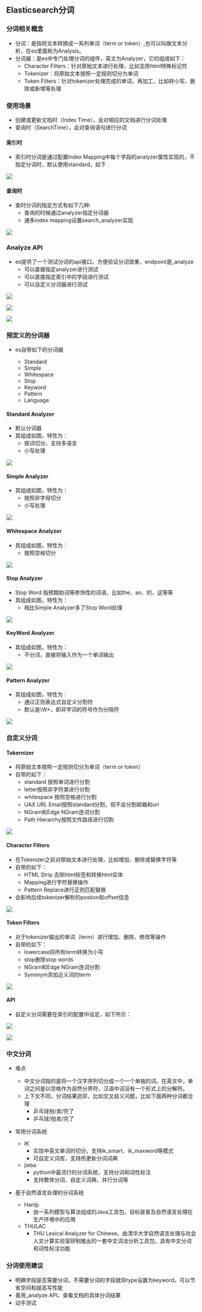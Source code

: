 ## Elasticsearch分词

### 分词相关概念

* 分词：是指将文本转换成一系列单词（term or token）,也可以叫做文本分析，在es里面称为Analysis。
* 分词器：是es中专门处理分词的组件，英文为Analyzer，它的组成如下：
  * Character Filters：针对原始文本进行处理，比如去除html特殊标记符
  * Tokenizer：将原始文本按照一定规则切分为单词
  * Token Filters：针对tokenizer处理完成的单词，再加工，比如转小写、删除或新增等处理

### 使用场景

* 创建或更新文档时（Index Time），会对相应的文档进行分词处理
* 查询时（SearchTime），会对查询语句进行分词

#### 索引时

* 索引时分词是通过配置Index Mapping中每个字段的analyzer属性实现的，不指定分词时，默认使用standard，如下

![](images/index01.png)

#### 查询时

* 查时分词的指定方式有如下几种:
  * 查询的时候通过analyzer指定分词器
  * 通多index mapping设置search_analyzer实现

![](images/chaxun01.png)

### Analyze API

* es提供了一个测试分词的api接口，方便验证分词效果，endpoint是_analyze
  * 可以直接指定analyzer进行测试
  * 可以直接指定索引中的字段进行测试
  * 可以自定义分词器进行测试

![](images/analyze01.png)

![](images/analyze02.png)

![](images/analyze03.png)

### 预定义的分词器

* es自带如下的分词器

  * Standard
  * Simple
  * Whitespace
  * Stop
  * Keyword
  * Pattern
  * Language


#### Standard Analyzer

- 默认分词器
- 其组成如图，特性为：
  - 按词切分，支持多语言
  - 小写处理

![](images/yudingyi01.png)

#### Simple Analyzer

- 其组成如图，特性为：
  - 按照非字母切分
  - 小写处理

![](images/yudingyi02.png)

#### Whitespace Analyzer

* 其组成如图，特性为：
  * 按照空格切分

![](images/yudingyi03.png)

#### Stop Analyzer

* Stop Word 指预期助词等修饰性的词语，比如the、an、的、这等等
* 其组成如图，特性为：
  * 相比Simple Analyzer多了Stop Word处理

![](images/yudingyi04.png)

#### KeyWord Analyzer

- 其组成如图，特性为：
  - 不分词，直接将输入作为一个单词输出

![](images/yudingyi05.png)

#### Pattern Analyzer

* 其组成如图，特性为：
  * 通过正则表达式自定义分割符
  * 默认是\W+，即非字词的符号作为分隔符

![](images/yudingyi06.png)



### 自定义分词

#### Tokernizer

- 将原始文本按照一定规则切分为单词（term or token）
- 自带的如下：
  - standard 按照单词进行分割
  - letter按照非字符类进行分割
  - whitespace 按照空格进行分割
  - UAX URL Email按照standard分割，但不会分割邮箱和url
  - NGram和Edge NGram连词分割
  - Path Hierarchy按照文件路径进行切割

![](images/zidingyi02.png)

#### Character Filters

- 在Tokenizer之前对原始文本进行处理，比如增加、删除或替换字符等
- 自带的如下：
  * HTML Strip 去除html标签和转换html实体
  * Mapping进行字符替换操作
  * Pattern Replace进行正则匹配替换
- 会影响后续tokenizer解析的postion和offset信息

![](images/zidingyi01.png)

#### Token Filters

- 对于tokenizer输出的单词（term）进行增加、删除、修改等操作
- 自带的如下：
  - lowercase将所有term转换为小写
  - stop删除stop words
  - NGram和Edge NGram连词分割
  - Synonym添加近义词的term

![](images/zidingyi03.png)

#### API

* 自定义分词需要在索引的配置中设定，如下所示：

![](images/zidingyi04.png)

![](images/zidingyi05.png)

### 中文分词

* 难点
  * 中文分词指的是将一个汉字序列切分成一个一个单独的词。在英文中，单词之间是以空格作为自然分界符，汉语中词没有一个形式上的分解符。
  * 上下文不同，分词结果迥异，比如交叉歧义问题，比如下面两种分词都合理
    * 乒乓球拍/卖/完了
    * 乒乓球/拍卖/完了



* 常用分词系统
  * IK
    * 实现中英文单词的切分，支持ik_smart、ik_maxword等模式
    * 可自定义词库，支持热更新分词词典
  * jieba
    * python中最流行的分词系统，支持分词和词性标注
    * 支持繁体分词、自定义词典、并行分词等



* 基于自然语言处理的分词系统
  * Hanlp
    * 由一系列模型与算法组成的Java工具包，目标是普及自然语言处理在生产环境中的应用
  * THULAC
    * THU Lexical Analyzer for Chinese，由清华大学自然语言处理与社会人文计算实验室研制推出的一套中文词法分析工具包，具有中文分词和词性标注功能

### 分词使用建议

* 明确字段是否需要分词，不需要分词的字段就将type设置为keyword，可以节省空间和提高写性能
* 善用_analyze API，查看文档的具体分词结果
* 动手测试

